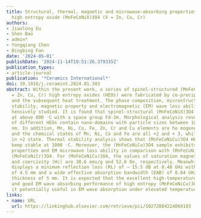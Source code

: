```yaml
---
title: Structural, thermal, magnetic and microwave-absorbing properties of spinel-structured
  high entropy oxide (MnFeCoNiX)3O4 (X = Zn, Cu, Cr)
authors:
- Jiaolong Du
- Shen Bao
- admin*
- Yongqiang Chen
- Bingbing Fan
date: '2024-05-01'
publishDate: '2024-11-14T19:51:26.379335Z'
publication_types:
- article-journal
publication: '*Ceramics International*'
doi: 10.1016/j.ceramint.2024.01.383
abstract: Within the present work, a series of spinel-structured (MnFeCoNiX)3O4 (X
  = Zn, Cu, Cr) high entropy oxides (HEOs) were fabricated by co-precipitation method
  and the subsequent heat treatment. The phase composition, microstructure, thermal
  stability, magnetic property and electromagnetic (EM) wave loss ability were compre­
  hensively studied. It is found that spinel-structural (MnFeCoNiX)3O4 HEOs are well-crystallized
  at above 800 ◦C with a space group Fd-3m. Morphological analysis reveals that grains
  of different HEOs contain nano-domains with particle sizes between 100 nm and 500
  nm. In addition, Mn, Ni, Co, Fe, Zn, Cr and Cu elements are ho­ mogeneously distributed
  and the chemical states of Mn, Ni, Co and Fe are all +2 and + 3, while Cu only exists
  in +2 state. Thermal stability analysis shows that (MnFeCoNiCu)3O4 HEO is able to
  keep stable at 1000 ◦C. Moreover, the (MnFeCoNiCu)3O4 sample exhibits the best magnetic
  properties and EM microwave loss ability in comparison with (MnFeCoNiZn)3O4 and
  (MnFeCoNiCr)3O4. For (MnFeCoNiCu)3O4, the values of saturation magnetization (Ms)
  and coercivity (Hc) are 38.6 emu/g and 52.6 Oe, respectively. Meanwhile, (MnFeCoNiCu)3O4
  displays a minimum reflection loss (RL) of − 15.5 dB at 8.48 GHz with a thickness
  of 4.5 mm and a wide effective absorption bandwidth (EAB) of 8.84 GHz with the sample
  thickness of 5 mm. It is expected that the excellent high-temperature stability
  and good EM wave absorbing performance of high entropy (MnFeCoNiCu)3O4 could make
  it potentially useful in EM wave absorption under elevated temperatures.
links:
- name: URL
  url: https://linkinghub.elsevier.com/retrieve/pii/S0272884224004103
---
```

